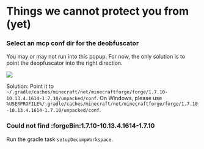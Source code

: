 # Things we cannot protect you from (yet)

### Select an mcp conf dir for the deobfuscator

You may or may not run into this popup. For now, the only solution is to point the deopfuscator into the right direction.

![](http://i.imgur.com/gzBMLrr.png)

Solution: Point it to `~/.gradle/caches/minecraft/net/minecraftforge/forge/1.7.10-10.13.4.1614-1.7.10/unpacked/conf`. On Windows, please use `%USERPROFILE%/.gradle/caches/minecraft/net/minecraftforge/forge/1.7.10-10.13.4.1614-1.7.10/unpacked/conf`.

### Could not find :forgeBin:1.7.10-10.13.4.1614-1.7.10

Run the gradle task `setupDecompWorkspace`.